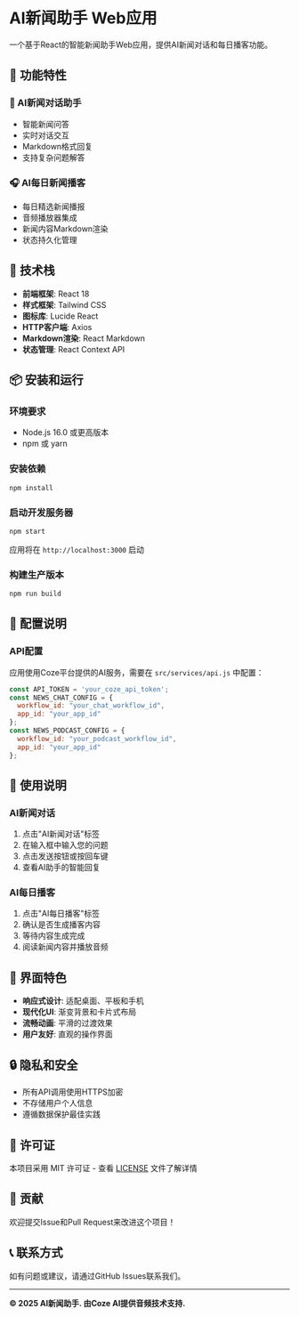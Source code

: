# AI新闻助手 Web应用

一个基于React的智能新闻助手Web应用，提供AI新闻对话和每日播客功能。

## 🌟 功能特性

### 🤖 AI新闻对话助手
- 智能新闻问答
- 实时对话交互
- Markdown格式回复
- 支持复杂问题解答

### 🎧 AI每日新闻播客
- 每日精选新闻播报
- 音频播放器集成
- 新闻内容Markdown渲染
- 状态持久化管理

## 🚀 技术栈

- **前端框架**: React 18
- **样式框架**: Tailwind CSS
- **图标库**: Lucide React
- **HTTP客户端**: Axios
- **Markdown渲染**: React Markdown
- **状态管理**: React Context API

## 📦 安装和运行

### 环境要求
- Node.js 16.0 或更高版本
- npm 或 yarn

### 安装依赖
```bash
npm install
```

### 启动开发服务器
```bash
npm start
```

应用将在 `http://localhost:3000` 启动

### 构建生产版本
```bash
npm run build
```

## 🔧 配置说明

### API配置
应用使用Coze平台提供的AI服务，需要在 `src/services/api.js` 中配置：

```javascript
const API_TOKEN = 'your_coze_api_token';
const NEWS_CHAT_CONFIG = {
  workflow_id: "your_chat_workflow_id",
  app_id: "your_app_id"
};
const NEWS_PODCAST_CONFIG = {
  workflow_id: "your_podcast_workflow_id", 
  app_id: "your_app_id"
};
```

## 📱 使用说明

### AI新闻对话
1. 点击"AI新闻对话"标签
2. 在输入框中输入您的问题
3. 点击发送按钮或按回车键
4. 查看AI助手的智能回复

### AI每日播客
1. 点击"AI每日播客"标签
2. 确认是否生成播客内容
3. 等待内容生成完成
4. 阅读新闻内容并播放音频

## 🎨 界面特色

- **响应式设计**: 适配桌面、平板和手机
- **现代化UI**: 渐变背景和卡片式布局
- **流畅动画**: 平滑的过渡效果
- **用户友好**: 直观的操作界面

## 🔒 隐私和安全

- 所有API调用使用HTTPS加密
- 不存储用户个人信息
- 遵循数据保护最佳实践

## 📄 许可证

本项目采用 MIT 许可证 - 查看 [LICENSE](LICENSE) 文件了解详情

## 🤝 贡献

欢迎提交Issue和Pull Request来改进这个项目！

## 📞 联系方式

如有问题或建议，请通过GitHub Issues联系我们。

---

**© 2025 AI新闻助手. 由Coze AI提供音频技术支持.**
